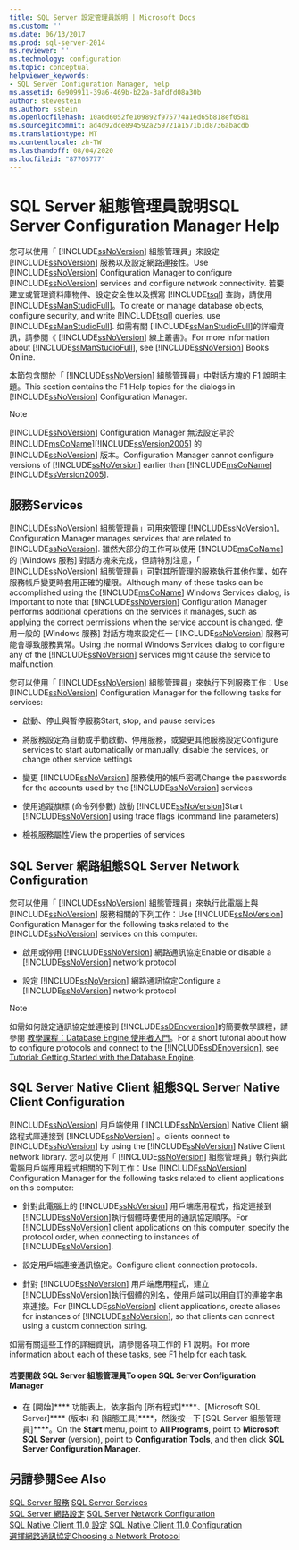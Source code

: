 ```yaml
---
title: SQL Server 設定管理員說明 | Microsoft Docs
ms.custom: ''
ms.date: 06/13/2017
ms.prod: sql-server-2014
ms.reviewer: ''
ms.technology: configuration
ms.topic: conceptual
helpviewer_keywords:
- SQL Server Configuration Manager, help
ms.assetid: 6e909911-39a6-469b-b22a-3afdfd08a30b
author: stevestein
ms.author: sstein
ms.openlocfilehash: 10a6d6052fe109892f975774a1ed65b818ef0581
ms.sourcegitcommit: ad4d92dce894592a259721a1571b1d8736abacdb
ms.translationtype: MT
ms.contentlocale: zh-TW
ms.lasthandoff: 08/04/2020
ms.locfileid: "87705777"
---
```

# <a name="sql-server-configuration-manager-help"></a><span data-ttu-id="1f8a9-102">SQL Server 組態管理員說明</span><span class="sxs-lookup"><span data-stu-id="1f8a9-102">SQL Server Configuration Manager Help</span></span>
  <span data-ttu-id="1f8a9-103">您可以使用「 [!INCLUDE[ssNoVersion](../../includes/ssnoversion-md.md)] 組態管理員」來設定 [!INCLUDE[ssNoVersion](../../includes/ssnoversion-md.md)] 服務以及設定網路連接性。</span><span class="sxs-lookup"><span data-stu-id="1f8a9-103">Use [!INCLUDE[ssNoVersion](../../includes/ssnoversion-md.md)] Configuration Manager to configure [!INCLUDE[ssNoVersion](../../includes/ssnoversion-md.md)] services and configure network connectivity.</span></span> <span data-ttu-id="1f8a9-104">若要建立或管理資料庫物件、設定安全性以及撰寫 [!INCLUDE[tsql](../../includes/tsql-md.md)] 查詢，請使用 [!INCLUDE[ssManStudioFull](../../includes/ssmanstudiofull-md.md)]。</span><span class="sxs-lookup"><span data-stu-id="1f8a9-104">To create or manage database objects, configure security, and write [!INCLUDE[tsql](../../includes/tsql-md.md)] queries, use [!INCLUDE[ssManStudioFull](../../includes/ssmanstudiofull-md.md)].</span></span> <span data-ttu-id="1f8a9-105">如需有關 [!INCLUDE[ssManStudioFull](../../includes/ssmanstudiofull-md.md)]的詳細資訊，請參閱《 [!INCLUDE[ssNoVersion](../../includes/ssnoversion-md.md)] 線上叢書》。</span><span class="sxs-lookup"><span data-stu-id="1f8a9-105">For more information about [!INCLUDE[ssManStudioFull](../../includes/ssmanstudiofull-md.md)], see [!INCLUDE[ssNoVersion](../../includes/ssnoversion-md.md)] Books Online.</span></span>  
  
 <span data-ttu-id="1f8a9-106">本節包含關於「 [!INCLUDE[ssNoVersion](../../includes/ssnoversion-md.md)] 組態管理員」中對話方塊的 F1 說明主題。</span><span class="sxs-lookup"><span data-stu-id="1f8a9-106">This section contains the F1 Help topics for the dialogs in [!INCLUDE[ssNoVersion](../../includes/ssnoversion-md.md)] Configuration Manager.</span></span>  
  
> [!NOTE]  
>  [!INCLUDE[ssNoVersion](../../includes/ssnoversion-md.md)] <span data-ttu-id="1f8a9-107">Configuration Manager 無法設定早於 [!INCLUDE[msCoName](../../includes/msconame-md.md)][!INCLUDE[ssVersion2005](../../includes/ssversion2005-md.md)] 的 [!INCLUDE[ssNoVersion](../../includes/ssnoversion-md.md)] 版本。</span><span class="sxs-lookup"><span data-stu-id="1f8a9-107">Configuration Manager cannot configure versions of [!INCLUDE[ssNoVersion](../../includes/ssnoversion-md.md)] earlier than [!INCLUDE[msCoName](../../includes/msconame-md.md)][!INCLUDE[ssVersion2005](../../includes/ssversion2005-md.md)].</span></span>  
  
## <a name="services"></a><span data-ttu-id="1f8a9-108">服務</span><span class="sxs-lookup"><span data-stu-id="1f8a9-108">Services</span></span>  
 [!INCLUDE[ssNoVersion](../../includes/ssnoversion-md.md)] <span data-ttu-id="1f8a9-109">組態管理員」可用來管理 [!INCLUDE[ssNoVersion](../../includes/ssnoversion-md.md)]。</span><span class="sxs-lookup"><span data-stu-id="1f8a9-109">Configuration Manager manages services that are related to [!INCLUDE[ssNoVersion](../../includes/ssnoversion-md.md)].</span></span> <span data-ttu-id="1f8a9-110">雖然大部分的工作可以使用 [!INCLUDE[msCoName](../../includes/msconame-md.md)] 的 [Windows 服務] 對話方塊來完成，但請特別注意，「 [!INCLUDE[ssNoVersion](../../includes/ssnoversion-md.md)] 組態管理員」可對其所管理的服務執行其他作業，如在服務帳戶變更時套用正確的權限。</span><span class="sxs-lookup"><span data-stu-id="1f8a9-110">Although many of these tasks can be accomplished using the [!INCLUDE[msCoName](../../includes/msconame-md.md)] Windows Services dialog, is important to note that [!INCLUDE[ssNoVersion](../../includes/ssnoversion-md.md)] Configuration Manager performs additional operations on the services it manages, such as applying the correct permissions when the service account is changed.</span></span> <span data-ttu-id="1f8a9-111">使用一般的 [Windows 服務] 對話方塊來設定任一 [!INCLUDE[ssNoVersion](../../includes/ssnoversion-md.md)] 服務可能會導致服務異常。</span><span class="sxs-lookup"><span data-stu-id="1f8a9-111">Using the normal Windows Services dialog to configure any of the [!INCLUDE[ssNoVersion](../../includes/ssnoversion-md.md)] services might cause the service to malfunction.</span></span>  
  
 <span data-ttu-id="1f8a9-112">您可以使用「 [!INCLUDE[ssNoVersion](../../includes/ssnoversion-md.md)] 組態管理員」來執行下列服務工作：</span><span class="sxs-lookup"><span data-stu-id="1f8a9-112">Use [!INCLUDE[ssNoVersion](../../includes/ssnoversion-md.md)] Configuration Manager for the following tasks for services:</span></span>  
  
-   <span data-ttu-id="1f8a9-113">啟動、停止與暫停服務</span><span class="sxs-lookup"><span data-stu-id="1f8a9-113">Start, stop, and pause services</span></span>  
  
-   <span data-ttu-id="1f8a9-114">將服務設定為自動或手動啟動、停用服務，或變更其他服務設定</span><span class="sxs-lookup"><span data-stu-id="1f8a9-114">Configure services to start automatically or manually, disable the services, or change other service settings</span></span>  
  
-   <span data-ttu-id="1f8a9-115">變更 [!INCLUDE[ssNoVersion](../../includes/ssnoversion-md.md)] 服務使用的帳戶密碼</span><span class="sxs-lookup"><span data-stu-id="1f8a9-115">Change the passwords for the accounts used by the [!INCLUDE[ssNoVersion](../../includes/ssnoversion-md.md)] services</span></span>  
  
-   <span data-ttu-id="1f8a9-116">使用追蹤旗標 (命令列參數) 啟動 [!INCLUDE[ssNoVersion](../../includes/ssnoversion-md.md)]</span><span class="sxs-lookup"><span data-stu-id="1f8a9-116">Start [!INCLUDE[ssNoVersion](../../includes/ssnoversion-md.md)] using trace flags (command line parameters)</span></span>  
  
-   <span data-ttu-id="1f8a9-117">檢視服務屬性</span><span class="sxs-lookup"><span data-stu-id="1f8a9-117">View the properties of services</span></span>  
  
## <a name="sql-server-network-configuration"></a><span data-ttu-id="1f8a9-118">SQL Server 網路組態</span><span class="sxs-lookup"><span data-stu-id="1f8a9-118">SQL Server Network Configuration</span></span>  
 <span data-ttu-id="1f8a9-119">您可以使用「 [!INCLUDE[ssNoVersion](../../includes/ssnoversion-md.md)] 組態管理員」來執行此電腦上與 [!INCLUDE[ssNoVersion](../../includes/ssnoversion-md.md)] 服務相關的下列工作：</span><span class="sxs-lookup"><span data-stu-id="1f8a9-119">Use [!INCLUDE[ssNoVersion](../../includes/ssnoversion-md.md)] Configuration Manager for the following tasks related to the [!INCLUDE[ssNoVersion](../../includes/ssnoversion-md.md)] services on this computer:</span></span>  
  
-   <span data-ttu-id="1f8a9-120">啟用或停用 [!INCLUDE[ssNoVersion](../../includes/ssnoversion-md.md)] 網路通訊協定</span><span class="sxs-lookup"><span data-stu-id="1f8a9-120">Enable or disable a [!INCLUDE[ssNoVersion](../../includes/ssnoversion-md.md)] network protocol</span></span>  
  
-   <span data-ttu-id="1f8a9-121">設定 [!INCLUDE[ssNoVersion](../../includes/ssnoversion-md.md)] 網路通訊協定</span><span class="sxs-lookup"><span data-stu-id="1f8a9-121">Configure a [!INCLUDE[ssNoVersion](../../includes/ssnoversion-md.md)] network protocol</span></span>  
  
> [!NOTE]  
>  <span data-ttu-id="1f8a9-122">如需如何設定通訊協定並連接到 [!INCLUDE[ssDEnoversion](../../includes/ssdenoversion-md.md)]的簡要教學課程，請參閱 [教學課程：Database Engine 使用者入門](../../relational-databases/tutorial-getting-started-with-the-database-engine.md)。</span><span class="sxs-lookup"><span data-stu-id="1f8a9-122">For a short tutorial about how to configure protocols and connect to the [!INCLUDE[ssDEnoversion](../../includes/ssdenoversion-md.md)], see [Tutorial: Getting Started with the Database Engine](../../relational-databases/tutorial-getting-started-with-the-database-engine.md).</span></span>  
  
## <a name="sql-server-native-client-configuration"></a><span data-ttu-id="1f8a9-123">SQL Server Native Client 組態</span><span class="sxs-lookup"><span data-stu-id="1f8a9-123">SQL Server Native Client Configuration</span></span>  
 [!INCLUDE[ssNoVersion](../../includes/ssnoversion-md.md)] <span data-ttu-id="1f8a9-124">用戶端使用 [!INCLUDE[ssNoVersion](../../includes/ssnoversion-md.md)] Native Client 網路程式庫連接到 [!INCLUDE[ssNoVersion](../../includes/ssnoversion-md.md)] 。</span><span class="sxs-lookup"><span data-stu-id="1f8a9-124">clients connect to [!INCLUDE[ssNoVersion](../../includes/ssnoversion-md.md)] by using the [!INCLUDE[ssNoVersion](../../includes/ssnoversion-md.md)] Native Client network library.</span></span> <span data-ttu-id="1f8a9-125">您可以使用「 [!INCLUDE[ssNoVersion](../../includes/ssnoversion-md.md)] 組態管理員」執行與此電腦用戶端應用程式相關的下列工作：</span><span class="sxs-lookup"><span data-stu-id="1f8a9-125">Use [!INCLUDE[ssNoVersion](../../includes/ssnoversion-md.md)] Configuration Manager for the following tasks related to client applications on this computer:</span></span>  
  
-   <span data-ttu-id="1f8a9-126">針對此電腦上的 [!INCLUDE[ssNoVersion](../../includes/ssnoversion-md.md)] 用戶端應用程式，指定連接到 [!INCLUDE[ssNoVersion](../../includes/ssnoversion-md.md)]執行個體時要使用的通訊協定順序。</span><span class="sxs-lookup"><span data-stu-id="1f8a9-126">For [!INCLUDE[ssNoVersion](../../includes/ssnoversion-md.md)] client applications on this computer, specify the protocol order, when connecting to instances of [!INCLUDE[ssNoVersion](../../includes/ssnoversion-md.md)].</span></span>  
  
-   <span data-ttu-id="1f8a9-127">設定用戶端連接通訊協定。</span><span class="sxs-lookup"><span data-stu-id="1f8a9-127">Configure client connection protocols.</span></span>  
  
-   <span data-ttu-id="1f8a9-128">針對 [!INCLUDE[ssNoVersion](../../includes/ssnoversion-md.md)] 用戶端應用程式，建立 [!INCLUDE[ssNoVersion](../../includes/ssnoversion-md.md)]執行個體的別名，使用戶端可以用自訂的連接字串來連接。</span><span class="sxs-lookup"><span data-stu-id="1f8a9-128">For [!INCLUDE[ssNoVersion](../../includes/ssnoversion-md.md)] client applications, create aliases for instances of [!INCLUDE[ssNoVersion](../../includes/ssnoversion-md.md)], so that clients can connect using a custom connection string.</span></span>  
  
 <span data-ttu-id="1f8a9-129">如需有關這些工作的詳細資訊，請參閱各項工作的 F1 說明。</span><span class="sxs-lookup"><span data-stu-id="1f8a9-129">For more information about each of these tasks, see F1 help for each task.</span></span>  
  
#### <a name="to-open-sql-server-configuration-manager"></a><span data-ttu-id="1f8a9-130">若要開啟 SQL Server 組態管理員</span><span class="sxs-lookup"><span data-stu-id="1f8a9-130">To open SQL Server Configuration Manager</span></span>  
  
-   <span data-ttu-id="1f8a9-131">在 [開始]\*\*\*\* 功能表上，依序指向 [所有程式]\*\*\*\*、[Microsoft SQL Server]\*\*\*\* \(版本) 和 [組態工具]\*\*\*\*，然後按一下 [SQL Server 組態管理員]\*\*\*\*。</span><span class="sxs-lookup"><span data-stu-id="1f8a9-131">On the **Start** menu, point to **All Programs**, point to **Microsoft SQL Server** (version), point to **Configuration Tools**, and then click **SQL Server Configuration Manager**.</span></span>  
  
## <a name="see-also"></a><span data-ttu-id="1f8a9-132">另請參閱</span><span class="sxs-lookup"><span data-stu-id="1f8a9-132">See Also</span></span>  
 <span data-ttu-id="1f8a9-133">[SQL Server 服務](../../../2014/tools/configuration-manager/sql-server-services.md) </span><span class="sxs-lookup"><span data-stu-id="1f8a9-133">[SQL Server Services](../../../2014/tools/configuration-manager/sql-server-services.md) </span></span>  
 <span data-ttu-id="1f8a9-134">[SQL Server 網路設定](sql-server-network-configuration.md) </span><span class="sxs-lookup"><span data-stu-id="1f8a9-134">[SQL Server Network Configuration](sql-server-network-configuration.md) </span></span>  
 <span data-ttu-id="1f8a9-135">[SQL Native Client 11.0 設定](../../../2014/tools/configuration-manager/sql-native-client-11-0-configuration.md) </span><span class="sxs-lookup"><span data-stu-id="1f8a9-135">[SQL Native Client 11.0 Configuration](../../../2014/tools/configuration-manager/sql-native-client-11-0-configuration.md) </span></span>  
 [<span data-ttu-id="1f8a9-136">選擇網路通訊協定</span><span class="sxs-lookup"><span data-stu-id="1f8a9-136">Choosing a Network Protocol</span></span>](../../../2014/tools/configuration-manager/choosing-a-network-protocol.md)  
  
  
